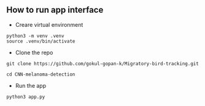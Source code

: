 ## How to run app interface
* Creare virtual environment

```python3 -m venv .venv ```  
```source .venv/bin/activate ```

* Clone the repo
  
```git clone https://github.com/gokul-gopan-k/Migratory-bird-tracking.git```

```cd CNN-melanoma-detection```



* Run the app
  
```python3 app.py```
